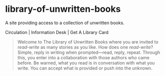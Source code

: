 # library-of-unwritten-books
A site providing access to a collection of unwritten books.

Circulation | Information Desk | Get A Library Card

> Welcome to The Library of Unwritten Books where you are invited to _read-write_ as many stories as you like. How does one _read-write_? Simple, reply in writing when prompted—read, reply, repeat. Through this, you enter into a collaboration with those authors who came before. Be warned, what you read is in conversation with what you write. You can accept what is provided or push into the unknown.   
